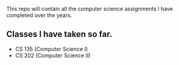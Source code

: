 This repo will contain all the computer science assignments I have completed over the years.

## Classes I have taken so far.
* CS 135 (Computer Science I)
* CS 202 (Computer Science II)
